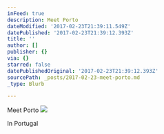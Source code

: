 ```yaml
---
inFeed: true
description: Meet Porto
dateModified: '2017-02-23T21:39:11.549Z'
datePublished: '2017-02-23T21:39:12.393Z'
title: ''
author: []
publisher: {}
via: {}
starred: false
datePublishedOriginal: '2017-02-23T21:39:12.393Z'
sourcePath: _posts/2017-02-23-meet-porto.md
_type: Blurb

---
```

Meet Porto
![](https://the-grid-user-content.s3-us-west-2.amazonaws.com/5d138954-aa7a-49e5-a24d-9d4969e78ad8.jpg)

In Portugal